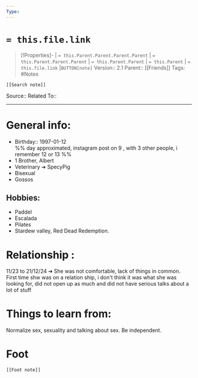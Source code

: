 ```yaml
---
Type: 
---
```

# `= this.file.link`
>[!Properties]- | `= this.Parent.Parent.Parent.Parent` |  `= this.Parent.Parent.Parent` | `= this.Parent.Parent` | `= this.Parent` | `= this.file.link` |`BUTTON[note]` 
>Version:: 2.1
>Parent:: [[Friends]]
>Tags: #Notes
```meta-bind-embed
[[Search note]]
```
Source::
Related To::
***
# General info:
- Birthday:: 1997-01-12   
%% day approximated, instagram post on 9 , with 3 other people, i remember 12 or 13 %%
- 1 Brother, Albert
- Veterinary ➔ SpecyPig
- Bisexual
- Gossos
## Hobbies:
- Paddel
- Escalada
- Pilates
- Stardew valley, Red Dead Redemption.
# Relationship :
 11/23 to 21/12/24 ➔ She was not comfortable, lack of things in common. First time shw was on a relation ship, i don't think it was what she was looking for, did not open up as much and did not have serious talks about a lot of stuff  
# Things to learn from:
 Normalize sex, sexuality and talking about sex. 
 Be independent.
 











# Foot
```meta-bind-embed
[[Foot note]]
``` 